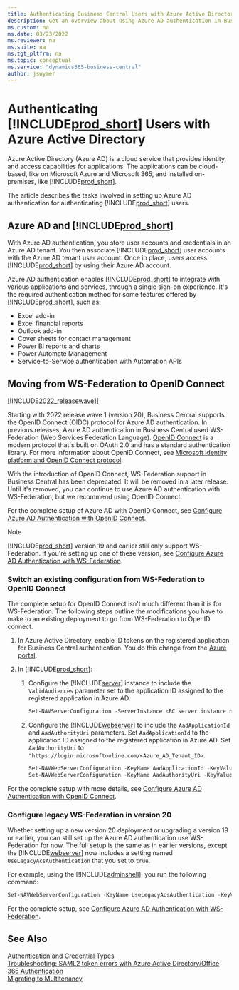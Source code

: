 ```yaml
---
title: Authenticating Business Central Users with Azure Active Directory 
description: Get an overview about using Azure AD authentication in Business Central.
ms.custom: na
ms.date: 03/23/2022
ms.reviewer: na
ms.suite: na
ms.tgt_pltfrm: na
ms.topic: conceptual
ms.service: "dynamics365-business-central"
author: jswymer
---
```

# Authenticating [!INCLUDE[prod_short](../developer/includes/prod_short.md)] Users with Azure Active Directory 

Azure Active Directory \(Azure AD\) is a cloud service that provides identity and access capabilities for applications. The applications can be cloud-based, like on Microsoft Azure and  Microsoft 365, and installed on-premises, like [!INCLUDE[prod_short](../developer/includes/prod_short.md)].

The article describes the tasks involved in setting up Azure AD authentication for authenticating [!INCLUDE[prod_short](../developer/includes/prod_short.md)] users.

## Azure AD and [!INCLUDE[prod_short](../developer/includes/prod_short.md)]

With Azure AD authentication, you store user accounts and credentials in an Azure AD tenant. You then associate [!INCLUDE[prod_short](../developer/includes/prod_short.md)] user accounts with the Azure AD tenant user account. Once in place, users access [!INCLUDE[prod_short](../developer/includes/prod_short.md)] by using their Azure AD account.  

Azure AD authentication enables [!INCLUDE[prod_short](../developer/includes/prod_short.md)] to integrate with various applications and services, through a single sign-on experience. It's the required authentication method for some features offered by [!INCLUDE[prod_short](../developer/includes/prod_short.md)], such as:  

- Excel add-in
- Excel financial reports
- Outlook add-in
- Cover sheets for contact management
- Power BI reports and charts
- Power Automate Management
- Service-to-Service authentication with Automation APIs

## Moving from WS-Federation to OpenID Connect

[!INCLUDE[2022_releasewave1](../includes/2022_releasewave1.md)]

Starting with 2022 release wave 1 (version 20), Business Central supports the OpenID Connect (OIDC) protocol for Azure AD authentication. In previous releases, Azure AD authentication in Business Central used WS-Federation (Web Services Federation Language). [OpenID Connect](https://openid.net/connect/) is a modern protocol that's built on OAuth 2.0 and has a standard authentication library. For more information about OpenID Connect, see [Microsoft identity platform and OpenID Connect protocol](azure/active-directory/develop/v2-protocols-oidc).

With the introduction of OpenID Connect, WS-Federation support in Business Central has been deprecated. It will be removed in a later release. Until it's removed, you can continue to use Azure AD authentication with WS-Federation, but we recommend using OpenID Connect.

For the complete setup of Azure AD with OpenID Connect, see [Configure Azure AD Authentication with OpenID Connect](authenticating-users-with-azure-ad-openid-connect.md).

> [!NOTE]
> [!INCLUDE[prod_short](../developer/includes/prod_short.md)] version 19 and earlier still only support WS-Federation. If you're setting up one of these version, see [Configure Azure AD Authentication with WS-Federation](authenticating-users-with-azure-active-directory.md).

### Switch an existing configuration from WS-Federation to OpenID Connect

The complete setup for OpenID Connect isn't much different than it is for WS-Federation. The following steps outline the modifications you have to make to an existing deployment to go from WS-Federation to OpenID connect.

1. In Azure Active Directory, enable ID tokens on the registered application for Business Central authentication. You do this change from the [Azure portal](https://portal.azure.com).
2. In [!INCLUDE[prod_short](../developer/includes/prod_short.md)]:

    1. Configure the [!INCLUDE[server](../developer/includes/server.md)] instance to include the `ValidAudiences` parameter set to the application ID assigned to the registered application in Azure AD.

        ```powershell
        Set-NAVServerConfiguration -ServerInstance <BC server instance name>  -KeyName ValidAudiences -KeyValue "<application ID>"
        ```

    2. Configure the [!INCLUDE[webserver](../developer/includes/webserver.md)] to include the `AadApplicationId` and `AadAuthorityUri` parameters. Set `AadApplicationId` to the application ID assigned to the registered application in Azure AD. Set `AadAuthorityUri` to `"https://login.microsoftonline.com/<Azure_AD_Tenant_ID>`.

        ```powershell 
        Set-NAVWebServerConfiguration -KeyName AadApplicationId -KeyValue "<Azure_AD_Application_ID>"
        Set-NAVWebServerConfiguration -KeyName AadAuthorityUri -KeyValue "https://login.microsoftonline.com/<Azure_AD_Tenant_ID>"
        ```

For the complete setup with more details, see [Configure Azure AD Authentication with OpenID Connect](authenticating-users-with-azure-ad-openid-connect.md).

### Configure legacy WS-Federation in version 20

Whether setting up a new version 20 deployment or upgrading a version 19 or earlier, you can still set up the Azure AD authentication use WS-Federation for now. The full setup is the same as in earlier versions, except the [!INCLUDE[webserver](../developer/includes/webserver.md)] now includes a setting named `UseLegacyAcsAuthentication` that you set to `true`.

For example, using the [!INCLUDE[adminshell](../developer/includes/adminshell.md)], you run the following command:

```powershell
Set-NAVWebServerConfiguration -KeyName UseLegacyAcsAuthentication -KeyValue "true"
```

For the complete setup, see [Configure Azure AD Authentication with WS-Federation](authenticating-users-with-azure-active-directory.md).

## See Also  

[Authentication and Credential Types](Users-Credential-Types.md)  
[Troubleshooting: SAML2 token errors with Azure Active Directory/Office 365 Authentication](troubleshooting-SAML2-token-not-valid-because-validity-period-ended.md)  
[Migrating to Multitenancy](../deployment/migrating-to-multitenancy.md)
